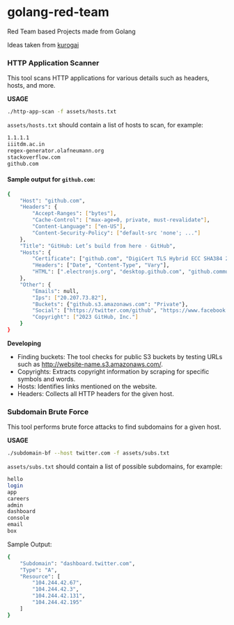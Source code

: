 # golang-red-team
Red Team based Projects made from Golang

Ideas taken from [kurogai](https://github.com/kurogai/100-redteam-projects)

### HTTP Application Scanner

This tool scans HTTP applications for various details such as headers, hosts, and more.

**USAGE**
```bash
./http-app-scan -f assets/hosts.txt
```
`assets/hosts.txt` should contain a list of hosts to scan, for example:
```bash
1.1.1.1
iiitdm.ac.in
regex-generator.olafneumann.org
stackoverflow.com
github.com
```
#### Sample output for `github.com`:
```bash
{
    "Host": "github.com",
    "Headers": {
        "Accept-Ranges": ["bytes"],
        "Cache-Control": ["max-age=0, private, must-revalidate"],
        "Content-Language": ["en-US"],
        "Content-Security-Policy": ["default-src 'none'; ..."]
    },
    "Title": "GitHub: Let’s build from here · GitHub",
    "Hosts": {
        "Certificate": ["github.com", "DigiCert TLS Hybrid ECC SHA384 2020 CA1"],
        "Headers": ["Date", "Content-Type", "Vary"],
        "HTML": [".electronjs.org", "desktop.github.com", "github.community", "services.github.com"]
    },
    "Other": {
        "Emails": null,
        "Ips": ["20.207.73.82"],
        "Buckets": {"github.s3.amazonaws.com": "Private"},
        "Social": ["https://twitter.com/github", "https://www.facebook.com/GitHub", "https://www.linkedin.com/company/github"],
        "Copyright": ["2023 GitHub, Inc."]
    }
}
```
**Developing**

- Finding buckets: The tool checks for public S3 buckets by testing URLs such as http://website-name.s3.amazonaws.com/.
- Copyrights: Extracts copyright information by scraping for specific symbols and words.
- Hosts: Identifies links mentioned on the website.
- Headers: Collects all HTTP headers for the given host.

### Subdomain Brute Force

This tool performs brute force attacks to find subdomains for a given host.

**USAGE**
```bash
./subdomain-bf --host twitter.com -f assets/subs.txt
```
`assets/subs.txt` should contain a list of possible subdomains, for example:
```bash
hello
login
app
careers
admin
dashboard
console
email
box
```

Sample Output:
```bash
{
    "Subdomain": "dashboard.twitter.com",
    "Type": "A",
    "Resource": [
        "104.244.42.67",
        "104.244.42.3",
        "104.244.42.131",
        "104.244.42.195"
    ]
}
```


